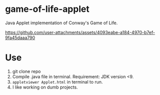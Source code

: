 # game-of-life-applet
Java Applet implementation of Conway's Game of Life. 

<https://github.com/user-attachments/assets/4093eabe-a184-4970-b7ef-9fa45daaa790>

# Use
1. git clone repo
2. Compile .java file in terminal. Requirement: JDK version <9.
3. ```appletviewer Applet.html``` in terminal to run.
4. I like working on dumb projects.
